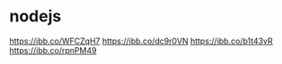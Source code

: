 # nodejs

https://ibb.co/WFCZqH7
https://ibb.co/dc9r0VN
https://ibb.co/b1t43vR
https://ibb.co/rpnPM49
